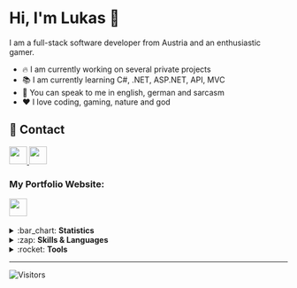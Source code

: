 # Hi, I'm Lukas :wave:

I am a full-stack software developer from Austria and an enthusiastic gamer.

- :fire: I am currently working on several private projects
- :books: I am currently learning C#, .NET, ASP.NET, API, MVC
- :speech_balloon: You can speak to me in english, german and sarcasm
- :heart: I love coding, gaming, nature and god

## :page_with_curl: Contact

<a href="mailto: contact@lukas-volgger.at" target="_blank">
  <img src="https://img.shields.io/static/v1?label=&message=EMAIL&color=%23202121&style=for-the-badge&logo=protonmail&logoColor=%23ECB831" height="32">
</a>
<a href="https://www.linkedin.com/in/lukas-volgger-894541251/" target="_blank">
  <img src="https://img.shields.io/static/v1?label=&message=linkedin&color=%23202121&style=for-the-badge&logo=linkedin&logoColor=%230961B8" height="32">
</a>

<br>

### My Portfolio Website:

<a href="https://lukas-volgger.at" target="_blank">
  <img src="https://img.shields.io/static/v1?label=&message=www.lukas-volgger.at&color=%23202121&style=for-the-badge&logo=googlechrome&logoColor=%2339a6e6" height="32">
</a>

<br>
<br>

<details> 
  <summary>:bar_chart: <b>Statistics</b></summary>
  <br>
  
  <img alt="Lukas Volgger's Top Languages" src="https://github-readme-stats.vercel.app/api/top-langs/?username=LukasVolgger&layout=compact&bg_color=202121&hide_border=true&text_color=ffffff&title_color=e64d39" height="200px" />
  <br>
  <img alt="Lukas Volgger's GitHub stats" src="https://github-readme-stats.vercel.app/api?username=LukasVolgger&show_icons=true&bg_color=202121&hide_border=true&text_color=ffffff&title_color=ff035f" height="200px" />

</details>

<details> 
  <summary>:zap: <b>Skills & Languages</b></summary>
  <br>

  <img src="https://img.shields.io/static/v1?label=&message=CSHARP&color=%23202121&style=for-the-badge&logo=csharp&logoColor=%236F1C7B" height="32">
  <img src="https://img.shields.io/static/v1?label=&message=.NET&color=%23202121&style=for-the-badge&logo=dotnet&logoColor=%235632D5" height="32">
  <img src="https://img.shields.io/static/v1?label=&message=Java&color=%23202121&style=for-the-badge&logo=openjdk&logoColor=%23E97B18" height="32">
  <img src="https://img.shields.io/static/v1?label=&message=React&color=%23202121&style=for-the-badge&logo=react&logoColor=%2361DBFB" height="32">
  <img src="https://img.shields.io/static/v1?label=&message=Angular&color=%23202121&style=for-the-badge&logo=angular&logoColor=%23D2002F" height="32">
  <img src="https://img.shields.io/static/v1?label=&message=JavaScript&color=%23202121&style=for-the-badge&logo=JavaScript&logoColor=%23EAD41C" height="32">
  <img src="https://img.shields.io/static/v1?label=&message=TypeScript&color=%23202121&style=for-the-badge&logo=typescript&logoColor=%232F74C0" height="32">
  <img src="https://img.shields.io/static/v1?label=&message=HTML5&color=%23202121&style=for-the-badge&logo=html5&logoColor=%23D84924" height="32">
  <img src="https://img.shields.io/static/v1?label=&message=CSS3&color=%23202121&style=for-the-badge&logo=css3&logoColor=%232449D8" height="32">
  <img src="https://img.shields.io/static/v1?label=&message=Node.JS&color=%23202121&style=for-the-badge&logo=node.js&logoColor=%237CC327" height="32">
  <img src="https://img.shields.io/static/v1?label=&message=MySQL&color=%23202121&style=for-the-badge&logo=mysql&logoColor=%23006F88" height="32">
  <img src="https://img.shields.io/static/v1?label=&message=Git&color=%23202121&style=for-the-badge&logo=git&logoColor=%23E94E31" height="32">
  <img src="https://img.shields.io/static/v1?label=&message=Bootstrap&color=%23202121&style=for-the-badge&logo=bootstrap&logoColor=%23880AFB" height="32">
  <img src="https://img.shields.io/static/v1?label=&message=Material+Design&color=%23202121&style=for-the-badge&logo=material-design&logoColor=%236F6F6F" height="32">
 
</details>

<details> 
  <summary>:rocket: <b>Tools</b></summary>
  <br>

<img src="https://img.shields.io/static/v1?label=&message=Rider&color=%23202121&style=for-the-badge&logo=rider&logoColor=%23000000" height="32">
  <img src="https://img.shields.io/static/v1?label=&message=IntelliJ+IDEA&color=%23202121&style=for-the-badge&logo=intellijidea&logoColor=%23EFEFEF" height="32">
  <img src="https://img.shields.io/static/v1?label=&message=VS+Code&color=%23202121&style=for-the-badge&logo=visual-studio-code&logoColor=%2341A2E9" height="32">
  <img src="https://img.shields.io/static/v1?label=&message=Docker&color=%23202121&style=for-the-badge&logo=docker&logoColor=%230997E5" height="32">
  <img src="https://img.shields.io/static/v1?label=&message=Firebase&color=%23202121&style=for-the-badge&logo=firebase&logoColor=%23F2C12D" height="32">
  <img src="https://img.shields.io/static/v1?label=&message=GitHub&color=%23202121&style=for-the-badge&logo=github&logoColor=%23ffffff" height="32">
  
</details>
  
  ---
  
![Visitors](https://api.visitorbadge.io/api/VisitorHit?user=LukasVolgger&repo=LukasVolgger&labelColor=%23202121&countColor=%23202121)
